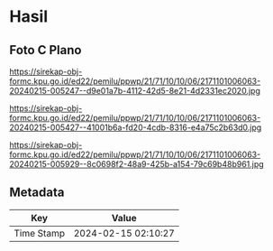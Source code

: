 # Hasil

## Foto C Plano

https://sirekap-obj-formc.kpu.go.id/ed22/pemilu/ppwp/21/71/10/10/06/2171101006063-20240215-005247--d9e01a7b-4112-42d5-8e21-4d2331ec2020.jpg

https://sirekap-obj-formc.kpu.go.id/ed22/pemilu/ppwp/21/71/10/10/06/2171101006063-20240215-005427--41001b6a-fd20-4cdb-8316-e4a75c2b63d0.jpg

https://sirekap-obj-formc.kpu.go.id/ed22/pemilu/ppwp/21/71/10/10/06/2171101006063-20240215-005929--8c0698f2-48a9-425b-a154-79c69b48b961.jpg


## Metadata

| Key        | Value               |
| ---------- | ------------------- |
| Time Stamp | 2024-02-15 02:10:27 |



